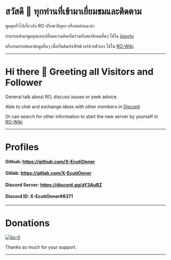# สวัสดี 👋 ทุกท่านที่เข้ามาเยี่ยมชมและติดตาม

พูดคุยทั่วไปเกี่ยวกับ RO ปรึกษาปัญหา หรือขอคำแนะนำ

สามารถเข้ามาพูดคุยแลกเปลี่ยนความคิดเห็นร่วมกับสมาชิกคนอื่นๆ ได้ใน [ดิสคอร์ด](https://discord.gg/aY3AuRZ)

หรือสามารถค้นหาข้อมูลอื่นๆ เพื่อเริ่มต้นทำเซิร์ฟเวอร์ด้วยตัวเอง ได้ใน [RO-Wiki](http://ro-wiki.ddns.net)

-------

# Hi there 👋 Greeting all Visitors and Follower

General talk about RO, discuss issues or seek advice.

Able to chat and exchange ideas with other members in [Discord](https://discord.gg/aY3AuRZ)

Or can search for other information to start the new server by yourself in [RO-Wiki](http://ro-wiki.ddns.net)

-------

# Profiles

#### Github: https://github.com/X-EcutiOnner

#### Gitlab: https://gitlab.com/X-EcutiOnner

#### Discord Server: https://discord.gg/aY3AuRZ

#### Discord ID: X-EcutiOnner#8371

-------

# Donations

[![ko-fi](https://www.ko-fi.com/img/githubbutton_sm.svg)](https://ko-fi.com/T6T62W57T)

Thanks so much for your support.

-------

<!--
**X-EcutiOnner/X-EcutiOnner** is a ✨ _special_ ✨ repository because its `README.md` (this file) appears on your GitHub profile.

Here are some ideas to get you started:

- 🔭 I’m currently working on ...
- 🌱 I’m currently learning ...
- 👯 I’m looking to collaborate on ...
- 🤔 I’m looking for help with ...
- 💬 Ask me about ...
- 📫 How to reach me: ...
- 😄 Pronouns: ...
- ⚡ Fun fact: ...
-->
